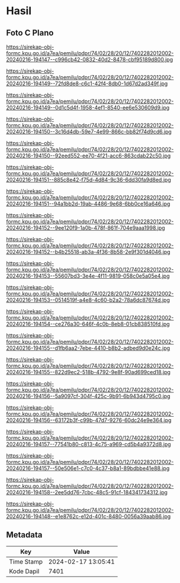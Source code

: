 # Hasil

## Foto C Plano

https://sirekap-obj-formc.kpu.go.id/a7ea/pemilu/pdpr/74/02/28/20/12/7402282012002-20240216-194147--c996cb42-0832-40d2-8478-cbf95189d800.jpg

https://sirekap-obj-formc.kpu.go.id/a7ea/pemilu/pdpr/74/02/28/20/12/7402282012002-20240216-194149--72fd8de8-c6c1-42f4-8db0-1d67d2ad349f.jpg

https://sirekap-obj-formc.kpu.go.id/a7ea/pemilu/pdpr/74/02/28/20/12/7402282012002-20240216-194149--0d1c5d4f-1958-4ef1-8540-ee6e530609d9.jpg

https://sirekap-obj-formc.kpu.go.id/a7ea/pemilu/pdpr/74/02/28/20/12/7402282012002-20240216-194150--3c16d4db-59e7-4e99-866c-bb82f74d9cd6.jpg

https://sirekap-obj-formc.kpu.go.id/a7ea/pemilu/pdpr/74/02/28/20/12/7402282012002-20240216-194150--92eed552-ee70-4f21-acc6-863cdab22c50.jpg

https://sirekap-obj-formc.kpu.go.id/a7ea/pemilu/pdpr/74/02/28/20/12/7402282012002-20240216-194151--885c8e42-f75d-4d84-9c36-6dd30fa9d8ed.jpg

https://sirekap-obj-formc.kpu.go.id/a7ea/pemilu/pdpr/74/02/28/20/12/7402282012002-20240216-194151--94a1bb2d-19ab-4486-9e68-6bb0ce16a646.jpg

https://sirekap-obj-formc.kpu.go.id/a7ea/pemilu/pdpr/74/02/28/20/12/7402282012002-20240216-194152--9ee120f9-1a0b-478f-861f-704e9aaa1998.jpg

https://sirekap-obj-formc.kpu.go.id/a7ea/pemilu/pdpr/74/02/28/20/12/7402282012002-20240216-194152--b4b25518-ab3a-4f36-8b58-2e9f301d4046.jpg

https://sirekap-obj-formc.kpu.go.id/a7ea/pemilu/pdpr/74/02/28/20/12/7402282012002-20240216-194153--55607bd3-3e4e-4f11-9819-058c0e5a05e4.jpg

https://sirekap-obj-formc.kpu.go.id/a7ea/pemilu/pdpr/74/02/28/20/12/7402282012002-20240216-194153--0514519f-a4e8-4c60-b2a2-78a6dc87674d.jpg

https://sirekap-obj-formc.kpu.go.id/a7ea/pemilu/pdpr/74/02/28/20/12/7402282012002-20240216-194154--ce276a30-646f-4c0b-8eb8-01cb838510fd.jpg

https://sirekap-obj-formc.kpu.go.id/a7ea/pemilu/pdpr/74/02/28/20/12/7402282012002-20240216-194155--d1fb6aa2-7ebe-4410-b8b2-adbed9d0e24c.jpg

https://sirekap-obj-formc.kpu.go.id/a7ea/pemilu/pdpr/74/02/28/20/12/7402282012002-20240216-194155--822d9ec2-518b-4792-9e8f-90ad699ced18.jpg

https://sirekap-obj-formc.kpu.go.id/a7ea/pemilu/pdpr/74/02/28/20/12/7402282012002-20240216-194156--5a9097cf-304f-425c-9b91-6b943d4795c0.jpg

https://sirekap-obj-formc.kpu.go.id/a7ea/pemilu/pdpr/74/02/28/20/12/7402282012002-20240216-194156--63172b3f-c99b-47d7-9276-60dc24e9e364.jpg

https://sirekap-obj-formc.kpu.go.id/a7ea/pemilu/pdpr/74/02/28/20/12/7402282012002-20240216-194157--77541b80-c813-4c75-a969-cd5b4a9372d8.jpg

https://sirekap-obj-formc.kpu.go.id/a7ea/pemilu/pdpr/74/02/28/20/12/7402282012002-20240216-194157--50e506e1-c7c0-4c37-b8a1-89bdbbe41e88.jpg

https://sirekap-obj-formc.kpu.go.id/a7ea/pemilu/pdpr/74/02/28/20/12/7402282012002-20240216-194158--2ee5dd76-7cbc-48c5-91cf-184341734312.jpg

https://sirekap-obj-formc.kpu.go.id/a7ea/pemilu/pdpr/74/02/28/20/12/7402282012002-20240216-194148--e1e8762c-e12d-401c-8480-0056a39aab86.jpg


## Metadata

| Key        | Value               |
| ---------- | ------------------- |
| Time Stamp | 2024-02-17 13:05:41 |
| Kode Dapil | 7401                |



